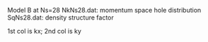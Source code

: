 Model B at Ns=28
NkNs28.dat: momentum space hole distribution 
SqNs28.dat: density structure factor

1st col is kx; 2nd col is ky
